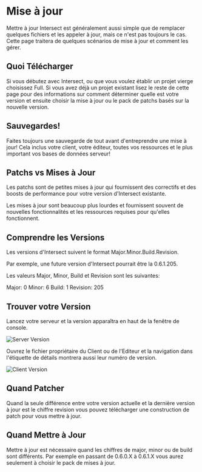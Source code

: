 # Mise à jour

Mettre à jour Intersect est généralement aussi simple que de remplacer quelques fichiers et les appeler à jour, mais ce n'est pas toujours le cas. Cette page traitera de quelques scénarios de mise à jour et comment les gérer.

## Quoi Télécharger

Si vous débutez avec Intersect, ou que vous voulez établir un projet vierge choisissez Full. Si vous avez déjà un projet existant lisez le reste de cette page pour des informations sur comment déterminer quelle est votre version et ensuite choisir la mise à jour ou le pack de patchs basés sur la nouvelle version.

## Sauvegardes!

Faites toujours une sauvegarde de tout avant d'entreprendre une mise à jour! Cela inclus votre client, votre éditeur, toutes vos ressources et le plus important vos bases de données serveur!

## Patchs vs Mises à Jour

Les patchs sont de petites mises à jour qui fournissent des correctifs et des boosts de performance pour votre version d'Intersect existante.

Les mises à jour sont beaucoup plus lourdes et fournissent souvent de nouvelles fonctionnalités et les ressources requises pour qu'elles fonctionnent.

## Comprendre les Versions

Les versions d'Intersect suivent le format Major.Minor.Build.Revision.

Par exemple, une future version d'Intersect pourrait être la 0.6.1.205.

Les valeurs Major, Minor, Build et Revision sont les suivantes:

Major: 0
Minor: 6
Build: 1
Revision: 205

## Trouver votre Version

Lancez votre serveur et la version apparaîtra en haut de la fenêtre de console.

![Server Version](https://www.ascensiongamedev.com/resources/filehost/37ca2f5c3182bfeabed6ed29f9d79eab.png)

Ouvrez le fichier propriétaire du Client ou de l'Editeur et la navigation dans l'étiquette de détails montrera aussi leur numéro de version.

![Client Version](https://www.ascensiongamedev.com/resources/filehost/4639404bb8324f51d0e44617861460fa.png)

## Quand Patcher

Quand la seule différence entre votre version actuelle et la dernière version à jour est le chiffre revision vous pouvez télécharger une construction de patch pour vous mettre à jour.

## Quand Mettre à Jour

Mettre à jour est nécessaire quand les chiffres de major, minor ou de build sont différents. Par exemple en passant de 0.6.0.X à 0.6.1.X vous aurez seulement à choisir le pack de mises à jour.
